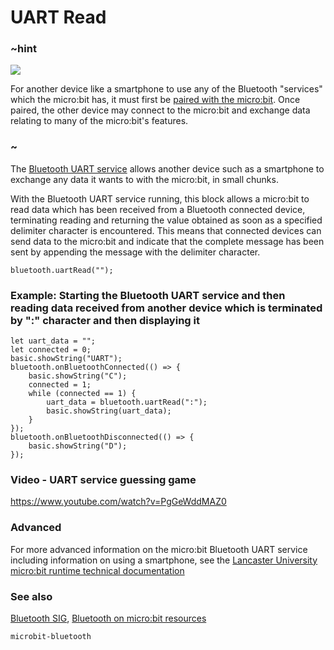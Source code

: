 # UART Read 

### ~hint
![](/static/bluetooth/Bluetooth_SIG.png)

For another device like a smartphone to use any of the Bluetooth "services" which the micro:bit has, it must first be [paired with the micro:bit](/reference/bluetooth/bluetooth-pairing). Once paired, the other device may connect to the micro:bit and exchange data relating to many of the micro:bit's features.

### ~

The [Bluetooth UART service](start-uart-service.md) allows another device such as a smartphone to exchange any data it wants to with the micro:bit, in small chunks. 

With the Bluetooth UART service running, this block allows a micro:bit to read data which has been received from a Bluetooth connected device, terminating reading and returning the value obtained as soon as a specified delimiter character is encountered. This means that connected devices can send data to the micro:bit and indicate that the complete message has been sent by appending the message with the delimiter character.

```sig
bluetooth.uartRead("");
```

### Example: Starting the Bluetooth UART service and then reading data received from another device which is terminated by ":" character and then displaying it

```blocks
let uart_data = "";
let connected = 0;
basic.showString("UART");
bluetooth.onBluetoothConnected(() => {
    basic.showString("C");
    connected = 1;
    while (connected == 1) {
        uart_data = bluetooth.uartRead(":");
        basic.showString(uart_data);
    }
});
bluetooth.onBluetoothDisconnected(() => {
    basic.showString("D");
});

```

### Video - UART service guessing game

https://www.youtube.com/watch?v=PgGeWddMAZ0

### Advanced
 
For more advanced information on the micro:bit Bluetooth UART service including information on using a smartphone, see the [Lancaster University micro:bit runtime technical documentation](http://lancaster-university.github.io/microbit-docs/ble/uart-service/)

### See also

[Bluetooth SIG](https://www.bluetooth.com), [Bluetooth on micro:bit resources](http://bluetooth-mdw.blogspot.co.uk/p/bbc-microbit.html)

```package
microbit-bluetooth
```
